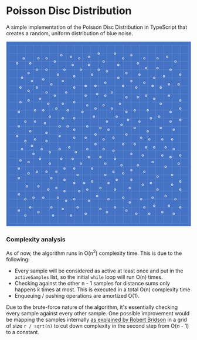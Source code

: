 # Poisson Disc Distribution


A simple implementation of the Poisson Disc Distribution in TypeScript that creates a random, uniform distribution of blue noise.

![Poisson Disc Distribution](img/PDD.png)

### Complexity analysis

As of now, the algorithm runs in O(n<sup>2</sup>) complexity time. This is due to the following:

- Every sample will be considered as active at least once and put in the `activeSamples` list, so the initial `while` loop will run O(n) times.
- Checking against the other n - 1 samples for distance sums only happens k times at most. This is executed in a total O(n) complexity time
- Enqueuing / pushing operations are amortized O(1).

Due to the brute-force nature of the algorithm, it's essentially checking every sample against every other sample. One possible improvement would be mapping the samples internally [as explained by Robert Bridson](https://www.cct.lsu.edu/~fharhad/ganbatte/siggraph2007/CD2/content/sketches/0250.pdf) in a grid of size `r / sqrt(n)` to cut down complexity in the second step from O(n - 1) to a constant.
